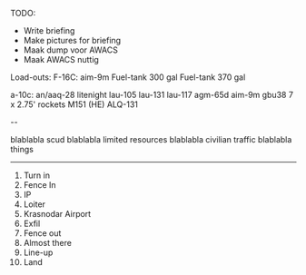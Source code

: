 TODO:
- Write briefing
- Make pictures for briefing
- Maak dump voor AWACS
- Maak AWACS nuttig

Load-outs:
F-16C:
aim-9m
Fuel-tank 300 gal
Fuel-tank 370 gal

a-10c:
an/aaq-28 litenight
lau-105
lau-131
lau-117
agm-65d
aim-9m
gbu38
7 x 2.75' rockets M151 (HE)
ALQ-131

--

blablabla scud
blablabla limited resources
blablabla civilian traffic
blablabla things


-----
1. Turn in
2. Fence In
3. IP
4. Loiter
5. Krasnodar Airport
6. Exfil
7. Fence out
8. Almost there
9. Line-up
10. Land
